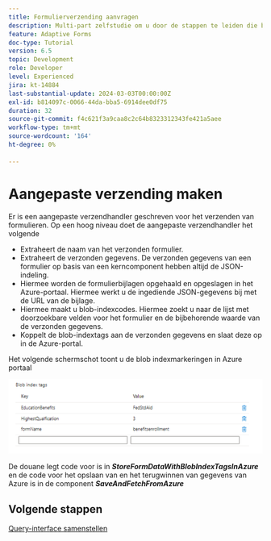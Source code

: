 ```yaml
---
title: Formulierverzending aanvragen
description: Multi-part zelfstudie om u door de stappen te leiden die betrokken zijn bij het opvragen van formulierverzendingen die zijn opgeslagen in Azure Portal
feature: Adaptive Forms
doc-type: Tutorial
version: 6.5
topic: Development
role: Developer
level: Experienced
jira: kt-14884
last-substantial-update: 2024-03-03T00:00:00Z
exl-id: b814097c-0066-44da-bba5-6914dee0df75
duration: 32
source-git-commit: f4c621f3a9caa8c2c64b8323312343fe421a5aee
workflow-type: tm+mt
source-wordcount: '164'
ht-degree: 0%

---
```


# Aangepaste verzending maken

Er is een aangepaste verzendhandler geschreven voor het verzenden van formulieren. Op een hoog niveau doet de aangepaste verzendhandler het volgende

* Extraheert de naam van het verzonden formulier.
* Extraheert de verzonden gegevens. De verzonden gegevens van een formulier op basis van een kerncomponent hebben altijd de JSON-indeling.
* Hiermee worden de formulierbijlagen opgehaald en opgeslagen in het Azure-portaal. Hiermee werkt u de ingediende JSON-gegevens bij met de URL van de bijlage.
* Hiermee maakt u blob-indexcodes. Hiermee zoekt u naar de lijst met doorzoekbare velden voor het formulier en de bijbehorende waarde van de verzonden gegevens.
* Koppelt de blob-indextags aan de verzonden gegevens en slaat deze op in de Azure-portal.

Het volgende schermschot toont u de blob indexmarkeringen in Azure portaal

![ blob-index-markeringen ](assets/blob-index-tags.png)

De douane legt code voor is in **_StoreFormDataWithBlobIndexTagsInAzure_** en de code voor het opslaan van en het terugwinnen van gegevens van Azure is in de component **_SaveAndFetchFromAzure_**

## Volgende stappen

[Query-interface samenstellen](./part3.md)
